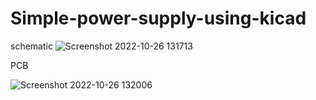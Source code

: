 # Simple-power-supply-using-kicad


schematic
![Screenshot 2022-10-26 131713](https://user-images.githubusercontent.com/108411357/198002542-ca3ece6b-9062-4d5d-96a1-552ac68a5084.png)

PCB

![Screenshot 2022-10-26 132006](https://user-images.githubusercontent.com/108411357/198002619-c6291721-5489-45cb-aeaa-79d339ed29e0.png)

